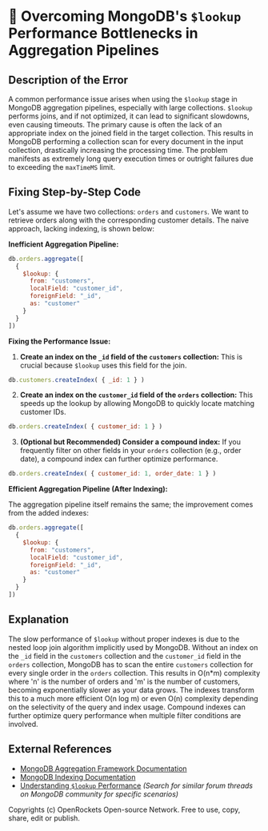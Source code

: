 # 🐞 Overcoming MongoDB's `$lookup` Performance Bottlenecks in Aggregation Pipelines


## Description of the Error

A common performance issue arises when using the `$lookup` stage in MongoDB aggregation pipelines, especially with large collections.  `$lookup` performs joins, and if not optimized, it can lead to significant slowdowns, even causing timeouts.  The primary cause is often the lack of an appropriate index on the joined field in the target collection.  This results in MongoDB performing a collection scan for every document in the input collection, drastically increasing the processing time.  The problem manifests as extremely long query execution times or outright failures due to exceeding the `maxTimeMS` limit.

## Fixing Step-by-Step Code

Let's assume we have two collections: `orders` and `customers`.  We want to retrieve orders along with the corresponding customer details.  The naive approach, lacking indexing, is shown below:

**Inefficient Aggregation Pipeline:**

```javascript
db.orders.aggregate([
  {
    $lookup: {
      from: "customers",
      localField: "customer_id",
      foreignField: "_id",
      as: "customer"
    }
  }
])
```

**Fixing the Performance Issue:**

1. **Create an index on the `_id` field of the `customers` collection:**  This is crucial because `$lookup` uses this field for the join.

```javascript
db.customers.createIndex( { _id: 1 } )
```

2. **Create an index on the `customer_id` field of the `orders` collection:** This speeds up the lookup by allowing MongoDB to quickly locate matching customer IDs.

```javascript
db.orders.createIndex( { customer_id: 1 } )
```

3. **(Optional but Recommended) Consider a compound index:** If you frequently filter on other fields in your `orders` collection (e.g., order date), a compound index can further optimize performance.

```javascript
db.orders.createIndex( { customer_id: 1, order_date: 1 } )
```


**Efficient Aggregation Pipeline (After Indexing):**

The aggregation pipeline itself remains the same; the improvement comes from the added indexes:

```javascript
db.orders.aggregate([
  {
    $lookup: {
      from: "customers",
      localField: "customer_id",
      foreignField: "_id",
      as: "customer"
    }
  }
])
```

## Explanation

The slow performance of `$lookup` without proper indexes is due to the nested loop join algorithm implicitly used by MongoDB. Without an index on the `_id` field in the `customers` collection and the `customer_id` field in the `orders` collection, MongoDB has to scan the entire `customers` collection for every single order in the `orders` collection.  This results in O(n*m) complexity where 'n' is the number of orders and 'm' is the number of customers, becoming exponentially slower as your data grows.  The indexes transform this to a much more efficient O(n log m) or even O(n) complexity depending on the selectivity of the query and index usage.  Compound indexes can further optimize query performance when multiple filter conditions are involved.

## External References

* [MongoDB Aggregation Framework Documentation](https://www.mongodb.com/docs/manual/aggregation/)
* [MongoDB Indexing Documentation](https://www.mongodb.com/docs/manual/indexes/)
* [Understanding `$lookup` Performance](https://www.mongodb.com/community/forums/t/slow-lookup-query/136598)  *(Search for similar forum threads on MongoDB community for specific scenarios)*


Copyrights (c) OpenRockets Open-source Network. Free to use, copy, share, edit or publish.

